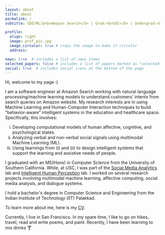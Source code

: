 ```yaml
---
layout: about
title: about
permalink: /
subtitle: SDE(ML)@<b>Amazon Search</b> | Grad:<b>USC</b> | Undergrad:<b>IIT PKD</b>

profile:
  align: right
  image: prof_pic.jpg
  image_circular: true # crops the image to make it circular
  address:

news: true  # includes a list of news items
selected_papers: false # includes a list of papers marked as "selected={true}"
social: true  # includes social icons at the bottom of the page
---
```


Hi, welcome to my page :)

I am a software engineer at Amazon Search working with natural language processing/machine learning models to understand customers' intents from search queries on Amazon website. My research interests are in using Machine Learning and Human-Computer Interaction techniques to build “behavior-aware” intelligent systems in the education and healthcare space. Specifically, this involves:
<ol type="i">
  <li>Developing computational models of human affective, cognitive, and psychological states.</li>
  <li>Analyzing verbal and non-verbal social signals using multimodal Machine Learning (ML).
</li>
  <li>Using learnings from (i) and (ii) to design intelligent systems that support the learning and assistive needs of people.
</li>
</ol>

I graduated with an MS(Hons) in Computer Science from the University of Southern California. While, at USC, I was part of the <a href="https://somalab.usc.edu/about/">Social Media Analytics</a> lab and <a href="https://www.ihp-lab.org/">Intelligent Human Perception</a> lab. I worked on several research projects involving multimodal machine learning, affective computing, social media analysis, and dialogue systems.

I hold a bachelor's degree in Computer Science and Engineering from the Indian Institute of Technology (IIT) Palakkad.

To learn more about me, here is my <a href="/assets/pdf/phd_cv.pdf">CV</a>.

Currently, I live in San Francisco. In my spare time, I like to go on hikes, travel, read and write poems, and paint. Recently, I have been learning to mix drinks &#127864;
